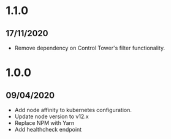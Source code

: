 # 1.1.0

## 17/11/2020

- Remove dependency on Control Tower's filter functionality.

# 1.0.0

## 09/04/2020

- Add node affinity to kubernetes configuration.
- Update node version to v12.x
- Replace NPM with Yarn
- Add healthcheck endpoint
